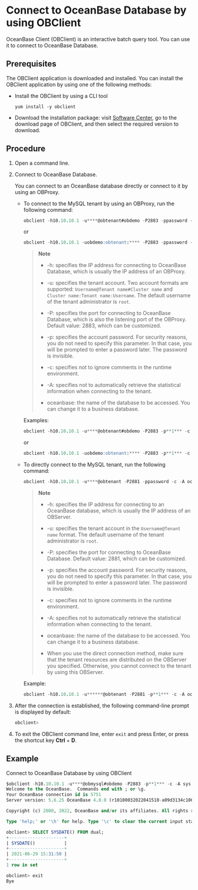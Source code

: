 # Connect to OceanBase Database by using OBClient

OceanBase Client (OBClient) is an interactive batch query tool. You can use it to connect to OceanBase Database.

## Prerequisites

The OBClient application is downloaded and installed. You can install the OBClient application by using one of the following methods:

* Install the OBClient by using a CLI tool

   ```shell
   yum install -y obclient
   ```

* Download the installation package: visit [Software Center](https://open.oceanbase.com/softwareCenter/community), go to the download page of OBClient, and then select the required version to download.

## Procedure

1. Open a command line.

2. Connect to OceanBase Database.

   You can connect to an OceanBase database directly or connect to it by using an OBProxy.

   * To connect to the MySQL tenant by using an OBProxy, run the following command:

      ```sql
      obclient -h10.10.10.1 -u****@obtenant#obdemo -P2883 -ppassword -c -A oceanbase
      ```

      or

      ```sql
      obclient -h10.10.10.1 -uobdemo:obtenant:**** -P2883 -ppassword -c -A oceanbase
      ```

      > **Note**
      >
      > * -h: specifies the IP address for connecting to OceanBase Database, which is usually the IP address of an OBProxy.
      >
      > * -u: specifies the tenant account. Two account formats are supported: `Username@Tenant name#Cluster name` and `Cluster name:Tenant name:Username`. The default username of the tenant administrator is `root`.
      >
      > * -P: specifies the port for connecting to OceanBase Database, which is also the listening port of the OBProxy. Default value: 2883, which can be customized.
      >
      > * -p: specifies the account password. For security reasons, you do not need to specify this parameter. In that case, you will be prompted to enter a password later. The password is invisible.
      >
      > * -c: specifies not to ignore comments in the runtime environment.
      >
      > * -A: specifies not to automatically retrieve the statistical information when connecting to the tenant.
      >
      > * oceanbase: the name of the database to be accessed. You can change it to a business database.

      Examples:

      ```sql
      obclient -h10.10.10.1 -u****@obtenant#obdemo -P2883 -p**1*** -c -A oceanbase
      ```

      or

      ```sql
      obclient -h10.10.10.1 -uobdemo:obtenant:**** -P2883 -p**1*** -c -A oceanbase
      ```

   * To directly connect to the MySQL tenant, run the following command:

      ```sql
      obclient -h10.10.10.1 -u****@obtenant -P2881 -ppassword -c -A oceanbase
      ```

      > **Note**
      >
      > * -h: specifies the IP address for connecting to an OceanBase database, which is usually the IP address of an OBServer.
      >
      > * -u: specifies the tenant account in the `Username@Tenant name` format. The default username of the tenant administrator is `root`.
      >
      > * -P: specifies the port for connecting to OceanBase Database. Default value: 2881, which can be customized.
      >
      > * -p: specifies the account password. For security reasons, you do not need to specify this parameter. In that case, you will be prompted to enter a password later. The password is invisible.
      >
      > * -c: specifies not to ignore comments in the runtime environment.
      >
      > * -A: specifies not to automatically retrieve the statistical information when connecting to the tenant.
      >
      > * oceanbase: the name of the database to be accessed. You can change it to a business database.
      >
      > * When you use the direct connection method, make sure that the tenant resources are distributed on the OBServer you specified. Otherwise, you cannot connect to the tenant by using this OBServer.

      Example:

      ```sql
      obclient -h10.10.10.1 -u******@obtenant -P2881 -p**1*** -c -A oceanbase
      ```

3. After the connection is established, the following command-line prompt is displayed by default:

   ```sql
   obclient>
   ```

4. To exit the OBClient command line, enter `exit` and press Enter, or press the shortcut key **Ctrl** + **D**.

## Example

Connect to OceanBase Database by using OBClient

```sql
$obclient -h10.10.10.1 -u****@obmysql#obdemo -P2883 -p**1*** -c -A sys
Welcome to the OceanBase.  Commands end with ; or \g.
Your OceanBase connection id is 5751
Server version: 5.6.25 OceanBase 4.0.0 (r10100032022041510-a09d3134c10665f03fd56d7f8bdd413b2b771977) (Built Apr 15 2022 02:16:22)

Copyright (c) 2000, 2022, OceanBase and/or its affiliates. All rights reserved.

Type 'help;' or '\h' for help. Type '\c' to clear the current input statement.

obclient> SELECT SYSDATE() FROM dual;
+---------------------+
| SYSDATE()           |
+---------------------+
| 2021-06-29 15:31:50 |
+---------------------+
1 row in set

obclient> exit
Bye
```
